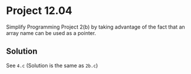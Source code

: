 # Project 12.04

Simplify Programming Project 2(b) by taking advantage of the fact that an array name
can be used as a pointer.

## Solution

See `4.c` (Solution is the same as `2b.c`)
